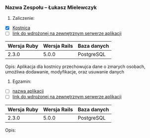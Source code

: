 ### Nazwa Zespołu – Łukasz Mielewczyk

1. Zaliczenie:
 - [x] [Kostnica](https://github.com/romety2/asi_zal)
 - [ ] [link do wdrożonej na zewnętrznym serwerze aplikacji](/)
 
|Wersja Ruby|Wersja Rails|Baza danych|
|---|---|---|
|2.3.0|5.0.0| PostgreSQL|

 Opis: Aplikacja dla kostnicy przechowujca dane o zmarych osobach, umożliwa dodawanie, modyfikacje, oraz usuwanie danych
 
1. Egzamin:
 - [ ] [nazwa aplikacji](/)
 - [ ] [link do wdrożonej na zewnętrznym serwerze aplikacji](/)
 
|Wersja Ruby|Wersja Rails|Baza danych|
|---|---|---|
|2.3.0|5.0.0| PostgreSQL|

  Opis: 




